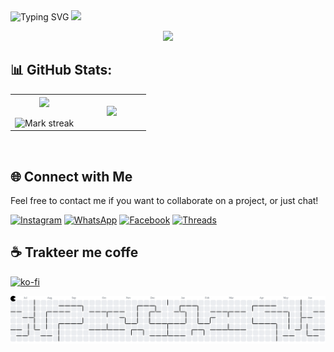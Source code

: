 <div align="center" style="display: inline-block;">
  <img src="https://readme-typing-svg.herokuapp.com?font=Pacifico&color=%ffffff&size=48&center=true&vCenter=true&width=1200&height=100&lines=Welcome+to+Github+WahyuXD!" alt="Typing SVG" style="display: inline-block;">
  <img src="https://media.giphy.com/media/hvRJCLFzcasrR4ia7z/giphy.gif" width="28" style="display: inline-block;">
</div>
<p align="center">
   <img src="https://komarev.com/ghpvc/?username=W4hyuXD&label=Profile+Views&style=flat-square&color=ff0000"/>
</p>

[](img/)

<!-- <p align="center">
<img src="https://github.com/user-attachments/assets/0d4c00c9-eedd-4c00-b036-122d1ea1d162" width="550"> 
--->

<!--<a href="https://github.com/W4hyuXD"><img src="https://github-stats-alpha.vercel.app/api?username=W4hyuXD&cc=22272e&tc=37BCF6&ic=fff&bc=0000" width="265">
</a>-->
  
## 📊 GitHub Stats:

<table align="center">
<tr border="none">
<td width="50%" align="center">
  
  <img  align="center"  src="https://github-readme-stats.vercel.app/api?username=W4hyuXD&theme=shadow_red&show_icons=true&count_private=true" />
  <br></br>
  <img  title="🔥 Get streak stats for your profile at git.io/streak-stats" alt="Mark streak" src="https://github-readme-streak-stats.herokuapp.com/?user=w4hyuxd&theme=shadow_red&hide_border=false" /> 
</td>

<td width="50%" align="center">

  <img src="https://github-readme-stats.vercel.app/api/top-langs/?username=W4hyuXD&layout=compact&theme=shadow_red&langs_count=15" width="260"/>
  
  </td>
</tr>
</table>
<br />
</p>

## 🌐 Connect with Me

Feel free to contact me if you want to collaborate on a project, or just chat!

[![Instagram](https://img.shields.io/badge/-Instagram-%23f90069ff?style=flat&logo=instagram&logoColor=white)](https://www.instagram.com/why.404_)
[![WhatsApp](https://img.shields.io/badge/-WhatsApp-%23green?style=flat&logo=whatsapp&logoColor=white)](https://wa.me/233506380966)
[![Facebook](https://img.shields.io/badge/-Facebook-%233700eeff?style=flat&logo=facebook&logoColor=white)](https://m.facebook.com/whyu.404)
[![Threads](https://img.shields.io/badge/-Threads-000000?style=flat&logo=threads&logoColor=white)](https://www.threads.net/@why.404_)

## ☕ Trakteer me coffe

[![ko-fi](https://ko-fi.com/img/githubbutton_sm.svg)](https://ko-fi.com/wahyuww567)

<!-- <p align="center">
 <img width="1000" src="assets/github-snake.svg" alt="snake"/>
</p> --->

<picture>
  <source media="(prefers-color-scheme: dark)" srcset="https://raw.githubusercontent.com/W4hyuXD/W4hyuXD/output/pacman-contribution-graph-dark.svg">
  <source media="(prefers-color-scheme: light)" srcset="https://raw.githubusercontent.com/W4hyuXD/W4hyuXD/output/pacman-contribution-graph.svg">
  <img alt="pacman contribution graph" src="https://raw.githubusercontent.com/W4hyuXD/W4hyuXD/output/pacman-contribution-graph.svg">
</picture>

###
